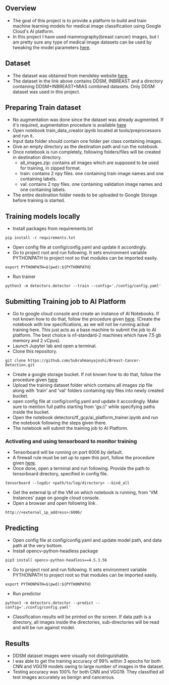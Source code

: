 
## Overview
- The goal of this project is to provide a platform to build and train machine learning models for medical image 
  classification using Google Cloud's AI platform.
- In this project I have used mammography(breast cancer) images, but I am pretty sure any type of
  medical image datasets can be used by tweaking the model parameters [here](detectors/tf_gcp/trainer/models/models.py).

## Dataset
- The dataset was obtained from mendeley website [here](https://data.mendeley.com/datasets/ywsbh3ndr8/5).
- The dataset in the link above contains DDSM, INBREAST and a directory containing DDSM+INBREAST+MIAS
   combined datasets. Only DDSM dataset was used in this project.
   

## Preparing Train dataset
- No augmentation was done since the dataset was already augmented. If it's required, augmentation procedure is available 
   [here](tools/preprocessers/image_augmenter.ipynb)
- Open notebook train_data_creator.ipynb located at tools/preprocessors and run it.
- Input data folder should contain one folder per class containing images.
- Give an empty directory as the destination path and run the notebook.
- Once notebook is run completely, following folders/files will be created in destination directory.
    - all_images.zip: contains all images which are supposed to be used for training, in zipped format.
    - train: contains 2 npy files. one containing train image names and one containing labels.
    - val: contains 2 npy files. one containing validation image names and one containing labels.
- The entire destination folder needs to be uploaded to Google Storage before training is started.

## Training models locally

- Install packages from requirements.txt
```shell
pip install -r requirements.txt
```
- Open config file at config/config.yaml and update it accordingly.
- Go to project root and run following. It sets environment variable 
   PYTHONPATH to project root so that modules can be imported easily.
   
```shell
export PYTHONPATH=$(pwd):${PYTHONPATH}
```
- Run trainer
```shell
python3 -m detectors.detector --train --config='./config/config.yaml'
```


## Submitting Training job to AI Platform

- Go to google cloud console and create an instance of AI Notebooks. 
   If not known how to do that, follow the procedure given [here](https://cloud.google.com/notebooks/docs/create-new).
   (Create the notebook with low specifications, as we will not be running actual training here. 
   This just acts as a base machine to submit the job to AI platform. 
   The best choice is n1-standard-2 machines which have 7.5 gb memory and 2 vCpus).
- Launch Jupyter lab and open a terminal.
- Clone this repository.
```shell
git clone https://github.com/Subrahmanyajoshi/Breast-Cancer-Detection.git
```
- Create a google storage bucket. If not known how to do that, 
   follow the procedure given [here](https://cloud.google.com/storage/docs/creating-buckets)
- Upload the training dataset folder which contains all images zip file along with 'train' and 'val' 
   folders containing npy files into newly created bucket.
- open config file at config/config.yaml and update it accordingly. Make sure to mention full paths
   starting from 'gs://' while specifying paths inside the bucket.
- Open the notebook detectors/tf_gcp/ai_platform_trainer.ipynb and run the notebook 
   following the steps given there.
- The notebook will submit the training job to AI Platform. 

### Activating and using tensorboard to monitor training

- Tensorboard will be running on port 6006 by default.
- A firewall rule must be set up to open this port, follow the procedure given
   [here](https://docs.bitnami.com/google/faq/administration/use-firewall/).
- Once done, open a terminal and run following. Provide the path to tensorboard directory, 
   specified in config file.
```shell
tensorboard --logdir <path/to/log/directory> --bind_all
```
- Get the external Ip of the VM on which notebook is running, from 'VM Instances' page on google cloud console.
- Open a browser and open following link .
```text
http://<external_ip_address>:6006/
```

## Predicting
- Open config file at config/config.yaml and update model path, and data path at the very bottom.
- Install opencv-python-headless package
```shell
pip3 install opencv-python-headless==4.5.3.56
```
- Go to project root and run following. It sets environment variable PYTHONPATH to project root so that 
   modules can be imported easily.
```shell
export PYTHONPATH=$(pwd):${PYTHONPATH}
```
- Run predictor
```shell
python3 -m detectors.detector --predict --config='./config/config.yaml'
```
- Classification results will be printed on the screen. If data path is a directory, 
   all images inside the directories, sub-directories will be read and will be run against model.
   
## Results

- DDSM dataset images were visually not distinguishable.
- I was able to get the training accuracy of 99% within 3 epochs for both CNN and VGG19 models 
  owing to large number of images in the dataset.
- Testing accuracy was 100% for both CNN and VGG19. They classified all test images accurately as 
  benign and cancerous.
